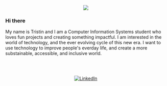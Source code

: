 <p align="center">
  <img src="https://github.com/TristinLongstreath/profile-readme/blob/main/banner.png">
</p>

### Hi there 

My name is Tristin and I am a Computer Information Systems student who loves fun projects and creating something impactful. I am interested in the world of technology, and the ever evolving cycle of this new era. I want to use technology to improve people's everday life, and create a more substainable, accessible, and inclusive world. 

<br><br>
<p align="center">
  <a href="https://www.linkedin.com/in/tristinlongstreath/" target="_blank"><img src="https://img.shields.io/badge/LinkedIn-0077B5?style=for-the-badge&logo=linkedin&logoColor=white" alt="LinkedIn"></a>
</p>
